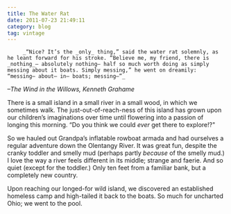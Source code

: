 ```yaml
---
title: The Water Rat
date: 2011-07-23 21:49:11
category: blog
tag: vintage
---
```

         _“Nice? It’s the _only_ thing,” said the water rat solemnly, as he leant forward for his stroke. “Believe me, my friend, there is _nothing_– absolutely nothing– half so much worth doing as simply messing about it boats. Simply messing,” he went on dreamily: “messing– about– in– boats; messing–”_ 

 _–The Wind in the Willows, Kenneth Grahame_ 

 There is a small island in a small river in a small wood, in which we sometimes walk. The just-out-of-reach-ness of this island has grown upon our children’s imaginations over time until flowering into a passion of longing this morning. “Do you think we could _ever_ get there to explore!?" 

 So we hauled out Grandpa’s inflatable rowboat armada and had ourselves a regular adventure down the Olentangy River. It was great fun, despite the cranky toddler and smelly mud (perhaps partly _because_ of the smelly mud.) I love the way a river feels different in its middle; strange and faerie. And so quiet (except for the toddler.) Only ten feet from a familiar bank, but a completely new country. 

 Upon reaching our longed-for wild island, we discovered an established homeless camp and high-tailed it back to the boats. So much for uncharted Ohio; we went to the pool. 
